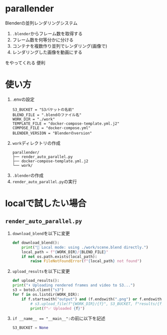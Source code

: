 # parallender

Blenderの並列レンダリングシステム

1. `.blender`からフレーム数を取得する
2. フレーム数を何等分かに分ける
3. コンテナを複数作り並列でレンダリング(画像で)
4. レンダリングした画像を動画にする

をやってくれる 便利

# 使い方

1. .envの設定
    ```.env
    S3_BUCKET = "S3バケットの名前"
    BLEND_FILE = ".blendのファイル名"
    WORK_DIR = "./work"
    TEMPLATE_FILE = "docker-compose-template.yml.j2"
    COMPOSE_FILE = "docker-compose.yml"
    BLENDER_VERSION = "Blenderのversion"
    ```
2. `work`ディレクトリの作成
    ```
    parallender/
    ├── render_auto_parallel.py
    ├── docker-compose-template.yml.j2
    └── work/

    ```
3. `.blender`の作成
4. `render_auto_parallel.py`の実行

# localで試したい場合

## `render_auto_parallel.py`
1. `download_blend`を以下に変更
    ```python
    def download_blend():
        print("📁 Local mode: using ./work/scene.blend directly.")
        local_path = f"{WORK_DIR}/{BLEND_FILE}"
        if not os.path.exists(local_path):
            raise FileNotFoundError(f"{local_path} not found")
    ```
2. `upload_results`を以下に変更
    ```python
    def upload_results():
    print("⬆️ Uploading rendered frames and video to S3...")
    s3 = boto3.client("s3")
    for f in os.listdir(WORK_DIR):
        if f.startswith("output") and (f.endswith(".png") or f.endswith(".mp4")):
            # s3.upload_file(f"{WORK_DIR}/{f}", S3_BUCKET, f"results/{f}")
            print(f"✅ Uploaded {f}")
    ```
3. `if __name__ == "__main__":`の前に以下を記述
    ```python
    S3_BUCKET = None
    ```